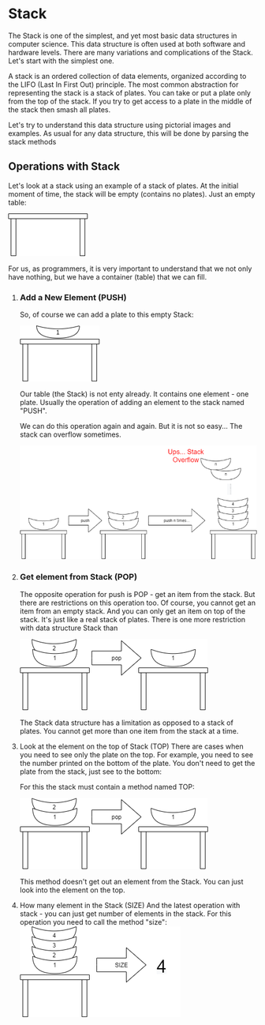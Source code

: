 # Stack

The Stack is one of the simplest, and yet most basic data structures in computer science.
This data structure is often used at both software and hardware levels. There are many variations and complications of the Stack. Let's start with the simplest one.

A stack is an ordered collection of data elements, organized according to the LIFO (Last In First Out) principle. 
The most common abstraction for representing the stack is a stack of plates. You can take or put a plate only from the top of the stack. 
If you try to get access to a plate in the middle of the stack then smash all plates.

Let's try to understand this data structure using pictorial images and examples. 
As usual for any data structure, this will be done by parsing the stack methods

## Operations with Stack
Let's look at a stack using an example of a stack of plates. At the initial moment of time, the stack will be empty (contains no plates).
Just an empty table:

![](./docs/images/empty_stack_plates.png)

For us, as programmers, it is very important to understand that we not only have nothing, but we have a container (table) that we can fill. 

1. ### Add a New Element (PUSH)

    So, of course we can add a plate to this empty Stack:
    
    ![](./docs/images/empty_stack_first_plate.png)
    
    Our table (the Stack) is not enty already. It contains one element - one plate.
    Usually the operation of adding an element to the stack named "PUSH".
    
    We can do this operation again and again. But it is not so easy... The stack can overflow sometimes.
    
    ![](./docs/images/stack_overflow.png)

2. ### Get element from Stack (POP)
    The opposite operation for push is POP - get an item from the stack. But there are restrictions on this operation too. 
    Of course, you cannot get an item from an empty stack. And you can only get an item on top of the stack. It's just like a real stack of plates.
    There is one more restriction with data structure Stack than 
    
    ![](./docs/images/stack_pop.png)

    The Stack data structure has a limitation as opposed to a stack of plates. You cannot get more than one item from the stack at a time.

3. Look at the element on the top of Stack (TOP)
    There are cases when you need to see only the plate on the top. For example, you need to see the number printed on the bottom of the plate.
    You don't need to get the plate from the stack, just see to the bottom:
    
    For this the stack must contain a method named TOP: 
    
    ![](./docs/images/stack_pop.png)

    This method doesn't get out an element from the Stack. You can just look into the element on the top.

4. How many element in the Stack (SIZE)
    And the latest operation with stack - you can just get number of elements in the stack.
    For this operation you need to call the method "size":
    ![](./docs/images/stack_size.png)
